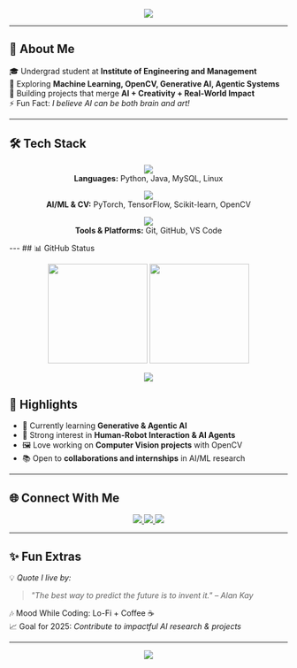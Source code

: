 <!-- Profile Header -->
<p align="center">
  <img src="https://readme-typing-svg.herokuapp.com?size=30&color=36BCF7&center=true&vCenter=true&width=600&lines=👋+Hi,+I'm+Swastik+Banerjee!;🚀+ML+%7C+AI+%7C+Computer+Vision+Explorer;✨+Generative+AI+%7C+Agentic+AI+Learner;💡+Always+Learning,+Always+Building" />
</p>

---

## 🌌 About Me  

🎓 Undergrad student at **Institute of Engineering and Management**  
🤖 Exploring **Machine Learning, OpenCV, Generative AI, Agentic Systems**  
🔭 Building projects that merge **AI + Creativity + Real-World Impact**  
⚡ Fun Fact: *I believe AI can be both brain and art!*  

---



## 🛠️ Tech Stack  

<p align="center">
  <!-- Languages -->
  <img src="https://skillicons.dev/icons?i=python,java,mysql,linux&theme=dark" /><br>
  <b>Languages:</b> Python, Java, MySQL, Linux  
</p>

<p align="center">
  <!-- AI/ML -->
  <img src="https://skillicons.dev/icons?i=pytorch,tensorflow,sklearn,opencv&theme=dark" /><br>
  <b>AI/ML & CV:</b> PyTorch, TensorFlow, Scikit-learn, OpenCV  
</p>

<p align="center">
  <!-- Tools -->
  <img src="https://skillicons.dev/icons?i=git,github,vscode&theme=dark" /><br>
  <b>Tools & Platforms:</b> Git, GitHub, VS Code  
</p>
---
## 📊 GitHub Status  

<p align="center">
  <img src="https://github-readme-stats.vercel.app/api?username=swastik19ba&show_icons=true&theme=radical&hide_border=true" height="180px"/>
  <img src="https://github-readme-streak-stats.herokuapp.com/?user=swastik19ba&theme=radical&hide_border=true" height="180px"/>
</p>

<p align="center">
  <img src="https://github-profile-summary-cards.vercel.app/api/cards/profile-details?username=swastik19ba&theme=radical" />
</p>

## 🌟 Highlights  

- 🚀 Currently learning **Generative & Agentic AI**
- 🧠 Strong interest in **Human-Robot Interaction & AI Agents**
- 🖼️ Love working on **Computer Vision projects** with OpenCV  
- 📚 Open to **collaborations and internships** in AI/ML research  

---

## 🌐 Connect With Me  

<p align="center">
  <a href="https://linkedin.com/in/YOUR-LINKEDIN" target="_blank">
    <img src="https://img.shields.io/badge/LinkedIn-0077B5.svg?style=for-the-badge&logo=linkedin&logoColor=white" />
  </a>
  <a href="mailto:YOURMAIL@gmail.com" target="_blank">
    <img src="https://img.shields.io/badge/Email-D14836.svg?style=for-the-badge&logo=gmail&logoColor=white" />
  </a>
  <a href="https://twitter.com/YOUR-TWITTER" target="_blank">
    <img src="https://img.shields.io/badge/Twitter-1DA1F2.svg?style=for-the-badge&logo=twitter&logoColor=white" />
  </a>
</p>

---

## ✨ Fun Extras  

💡 *Quote I live by:*  
> *"The best way to predict the future is to invent it." – Alan Kay*  

🎶 Mood While Coding: Lo-Fi + Coffee ☕  
📈 Goal for 2025: *Contribute to impactful AI research & projects*  

---

<p align="center">
  <img src="https://capsule-render.vercel.app/api?type=waving&height=120&color=36BCF7&section=footer" />
</p>
